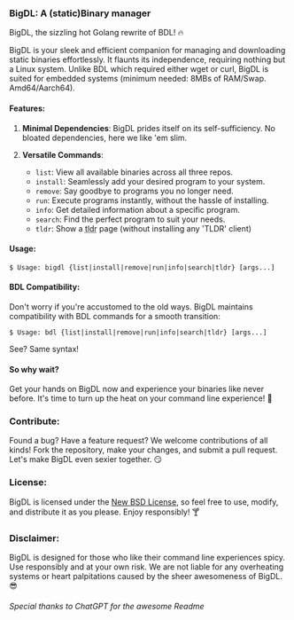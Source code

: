 ### BigDL: A (static)Binary manager

BigDL, the sizzling hot Golang rewrite of BDL! 🔥

BigDL is your sleek and efficient companion for managing and downloading static binaries effortlessly. It flaunts its independence, requiring nothing but a Linux system.
Unlike BDL which required either wget or curl, BigDL is suited for embedded systems (minimum needed: 8MBs of RAM/Swap. Amd64/Aarch64).

#### Features:

1. **Minimal Dependencies**: BigDL prides itself on its self-sufficiency. No bloated dependencies, here we like 'em slim.

2. **Versatile Commands**:
   - `list`: View all available binaries across all three repos.
   - `install`: Seamlessly add your desired program to your system.
   - `remove`: Say goodbye to programs you no longer need.
   - `run`: Execute programs instantly, without the hassle of installing.
   - `info`: Get detailed information about a specific program.
   - `search`: Find the perfect program to suit your needs.
   - `tldr`: Show a <abbr title="Details: its just an alias to 'bigdl run tlrc'">tldr</abbr> page (without installing any 'TLDR' client)


#### Usage:

```
$ Usage: bigdl {list|install|remove|run|info|search|tldr} [args...]
```

#### BDL Compatibility:

Don't worry if you're accustomed to the old ways. BigDL maintains compatibility with BDL commands for a smooth transition:

```
$ Usage: bdl {list|install|remove|run|info|search|tldr} [args...]
```
See? Same syntax!

#### So why wait?

Get your hands on BigDL now and experience your binaries like never before. It's time to turn up the heat on your command line experience! 🚀

### Contribute:

Found a bug? Have a feature request? We welcome contributions of all kinds! Fork the repository, make your changes, and submit a pull request. Let's make BigDL even sexier together. 😏

### License:

BigDL is licensed under the [New BSD License](LICENSE), so feel free to use, modify, and distribute it as you please. Enjoy responsibly! 🍸

### Disclaimer:

BigDL is designed for those who like their command line experiences spicy. Use responsibly and at your own risk. We are not liable for any overheating systems or heart palpitations caused by the sheer awesomeness of BigDL. 😎

###### Special thanks to ChatGPT for the awesome Readme
